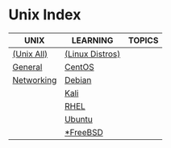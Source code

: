 # Unix Index

|UNIX|LEARNING|TOPICS|
|---|---|---|
|[(Unix All)](unix-all-index)|[(Linux Distros)](linux-distros-index)||
|[General](unix-general)|[CentOS](linux-centos)||
|[Networking](unix-networking)|[Debian](linux-debian)||
||[Kali](linux-kali)||
||[RHEL](linux-rhel)||
||[Ubuntu](linux-ubuntu)||
||[*FreeBSD](freebsd.md)||
